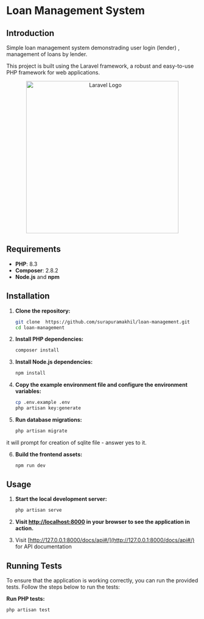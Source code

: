 # Loan Management System

## Introduction
Simple loan management system demonstrading user login (lender) , management of loans by lender.

This project is built using the Laravel framework, a robust and easy-to-use PHP framework for web applications.

<p align="center"><a href="https://laravel.com" target="_blank"><img src="https://raw.githubusercontent.com/laravel/art/master/logo-lockup/5%20SVG/2%20CMYK/1%20Full%20Color/laravel-logolockup-cmyk-red.svg" width="400" alt="Laravel Logo"></a></p>

## Requirements

- **PHP**: 8.3
- **Composer**: 2.8.2
- **Node.js** and **npm**


## Installation

1. **Clone the repository:**

    ```bash
    git clone  https://github.com/surapuramakhil/loan-management.git
    cd loan-management
    ```

2. **Install PHP dependencies:**

    ```bash
    composer install
    ```

3. **Install Node.js dependencies:**

    ```bash
    npm install
    ```

4. **Copy the example environment file and configure the environment variables:**

    ```bash
    cp .env.example .env
    php artisan key:generate
    ```

5. **Run database migrations:**

    ```bash
    php artisan migrate
    ```
it will prompt for creation of sqlite file - answer yes to it.

6. **Build the frontend assets:**

    ```bash
    npm run dev
    ```

## Usage

1. **Start the local development server:**

    ```bash
    php artisan serve
    ```

2. **Visit [http://localhost:8000](http://localhost:8000) in your browser to see the application in action.**

3. Visit [http://127.0.0.1:8000/docs/api#/](http://127.0.0.1:8000/docs/api#/) for API documentation

## Running Tests

To ensure that the application is working correctly, you can run the provided tests. Follow the steps below to run the tests:

**Run PHP tests:**

```bash
php artisan test
```